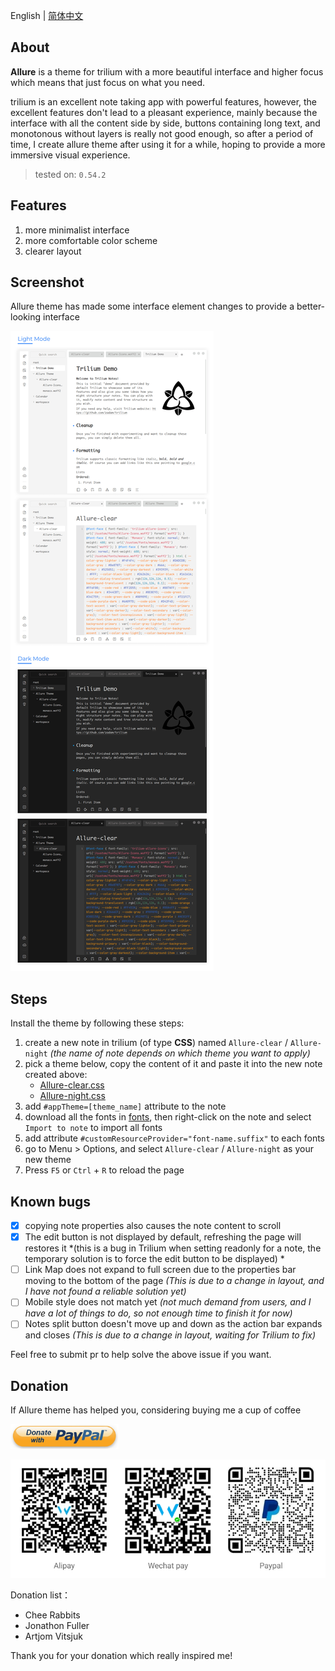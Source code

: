 English | [简体中文](./README_zh.md)

## About

**Allure** is a theme for trilium with a more beautiful interface and higher focus which means that just focus on what you need.

trilium is an excellent note taking app with powerful features, however, the excellent features don't lead to a pleasant experience, mainly because the interface with all the content side by side, buttons containing long text, and monotonous without layers is really not good enough, so after a period of time, I create allure theme after using it for a while, hoping to provide a more immersive visual experience.

> tested on: `0.54.2`

## Features

1. more minimalist interface
1. more comfortable color scheme
1. clearer layout
<!-- 1. both mobile and web support -->


## Screenshot

Allure theme has made some interface element changes to provide a better-looking interface

![screenshot](./resources/screenshot.png)

<!-- ## What's different between stable version and radical version

The radical version has made some radical changes than the stable version to simplify the interface as much as possible, so some changes may not be suitable for everyone.

The additional changes in the current radical version:

1. Remove similar notes
1. Move attrs to the bottom of the note content
1. Move the note type button and menu button to the right side of the note content -->

<!-- ## :warning: ATTENTION :warning:

**Do NOT keep more than one version of css style to trilium, or the styles of several css style will affect each other and cause unexpected errors** -->

## Steps

Install the theme by following these steps:

1. create a new note in trilium (of type **CSS**) named `Allure-clear` / `Allure-night` *(the name of note depends on which theme you want to apply)*
1. pick a theme below, copy the content of it and paste it into the new note created above:
    - [Allure-clear.css](./Allure-clear.css)
    - [Allure-night.css](./Allure-night.css)
1. add `#appTheme=[theme_name]` attribute to the note
1. download all the fonts in [fonts](./fonts/), then right-click on the note and select `Import to note` to import all fonts
1. add attribute `#customResourceProvider="font-name.suffix"` to each fonts
1. go to Menu > Options, and select `Allure-clear` / `Allure-night` as your new theme
1. Press `F5` or `Ctrl` + `R` to reload the page

<!-- ![steps](./resources/steps.png) -->

## Known bugs

- [x] copying note properties also causes the note content to scroll
- [x] The edit button is not displayed by default, refreshing the page will restores it *(this is a bug in Trilium when setting readonly for a note, the temporary solution is to force the edit button to be displayed) *
- [ ] Link Map does not expand to full screen due to the properties bar moving to the bottom of the page *(This is due to a change in layout, and I have not found a reliable solution yet)*
- [ ] Mobile style does not match yet *(not much demand from users, and I have a lot of things to do, so not enough time to finish it for now)*
- [ ] Notes split button doesn't move up and down as the action bar expands and closes *(This is due to a change in layout, waiting for Trilium to fix)*

Feel free to submit pr to help solve the above issue if you want.

## Donation

If Allure theme has helped you, considering buying me a cup of coffee

<a href="https://paypal.me/realwenjinyu"><img src="./resources/donate_with_paypal.jpg" height="40px"></a>

![donation](./resources/donation.png)

Donation list：
- Chee Rabbits
- Jonathon Fuller
- Artjom Vitsjuk

Thank you for your donation which really inspired me!
